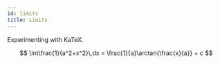 ```yaml
---
id: limits
title: Limits
---
```


Experimenting with KaTeX.

$$
\int\frac{1}{a^2+x^2}\,dx = \frac{1}{a}\arctan{\frac{x}{a}} + c
$$
